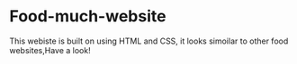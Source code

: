 # Food-much-website
This webiste is built on using HTML and CSS, it looks simoilar to other food websites,Have a look!
